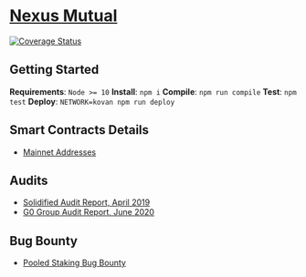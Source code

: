 # [Nexus Mutual](https://app.nexusmutual.io/)

[![Coverage Status](https://coveralls.io/repos/github/NexusMutual/smart-contracts/badge.svg)](https://coveralls.io/github/NexusMutual/smart-contracts)

## Getting Started

**Requirements**: `Node >= 10`
**Install**: `npm i`
**Compile**: `npm run compile`
**Test**: `npm test`
**Deploy**: `NETWORK=kovan npm run deploy`

## Smart Contracts Details

- [Mainnet Addresses](https://nxm.surge.sh/)

## Audits

- [Solidified Audit Report, April 2019](https://github.com/solidified-platform/audits/blob/master/Audit%20Report%20-%20Nexus%20Mutual%20%5B22.04.2019%5D.pdf)
- [G0 Group Audit Report, June 2020](https://github.com/g0-group/Audits/blob/master/G0Group-NexusMutual2020Jun.pdf)

## Bug Bounty

- [Pooled Staking Bug Bounty](https://medium.com/nexus-mutual/announcing-the-first-nexus-mutual-bug-bounty-d16360dfe72)
